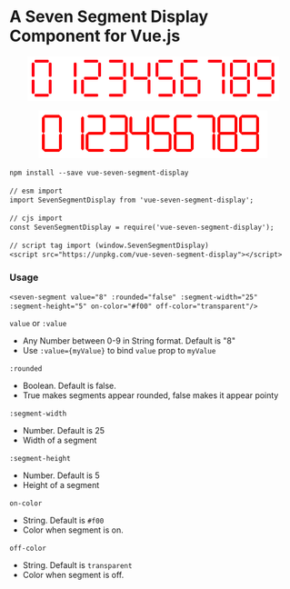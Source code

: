 # A Seven Segment Display Component for Vue.js

<p align="center">
  <img src="image.png">
</p>

<p align="center">
  <img src="image2.png">
</p>

```
npm install --save vue-seven-segment-display

// esm import
import SevenSegmentDisplay from 'vue-seven-segment-display';

// cjs import
const SevenSegmentDisplay = require('vue-seven-segment-display');

// script tag import (window.SevenSegmentDisplay)
<script src="https://unpkg.com/vue-seven-segment-display"></script>
```

### Usage

```  
<seven-segment value="8" :rounded="false" :segment-width="25" :segment-height="5" on-color="#f00" off-color="transparent"/>
```

`value` or `:value`
- Any Number between 0-9 in String format. Default is "8"
- Use `:value={myValue}` to bind `value` prop to `myValue`

`:rounded`
- Boolean. Default is false.
- True makes segments appear rounded, false makes it appear pointy

`:segment-width`
- Number. Default is 25
- Width of a segment
  
`:segment-height`
- Number. Default is 5
- Height of a segment
  
`on-color`
- String. Default is `#f00`
- Color when segment is on.

`off-color`
- String. Default is `transparent`
- Color when segment is off.
